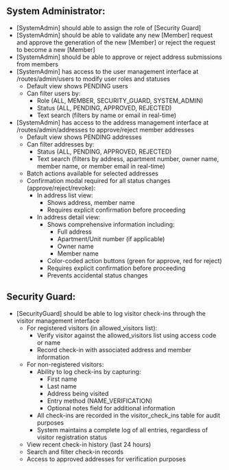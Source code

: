 ## System Administrator:
- [SystemAdmin] should able to assign the role of [Security Guard]
- [SystemAdmin] should be able to validate any new [Member] request and approve the generation of the new [Member] or reject the request to become a new [Member]
- [SystemAdmin] should be able to approve or reject address submissions from members
- [SystemAdmin] has access to the user management interface at /routes/admin/users to modify user roles and statuses
  - Default view shows PENDING users
  - Can filter users by:
    - Role (ALL, MEMBER, SECURITY_GUARD, SYSTEM_ADMIN)
    - Status (ALL, PENDING, APPROVED, REJECTED)
    - Text search (filters by name or email in real-time)
- [SystemAdmin] has access to the address management interface at /routes/admin/addresses to approve/reject member addresses
  - Default view shows PENDING addresses
  - Can filter addresses by:
    - Status (ALL, PENDING, APPROVED, REJECTED)
    - Text search (filters by address, apartment number, owner name, member name, or member email in real-time)
  - Batch actions available for selected addresses
  - Confirmation modal required for all status changes (approve/reject/revoke):
    - In address list view:
      - Shows address, member name
      - Requires explicit confirmation before proceeding
    - In address detail view:
      - Shows comprehensive information including:
        - Full address
        - Apartment/Unit number (if applicable)
        - Owner name
        - Member name
      - Color-coded action buttons (green for approve, red for reject)
      - Requires explicit confirmation before proceeding
      - Prevents accidental status changes

## Security Guard:
- [SecurityGuard] should be able to log visitor check-ins through the visitor management interface
  - For registered visitors (in allowed_visitors list):
    - Verify visitor against the allowed_visitors list using access code or name
    - Record check-in with associated address and member information
  - For non-registered visitors:
    - Ability to log check-ins by capturing:
      - First name
      - Last name
      - Address being visited
      - Entry method (NAME_VERIFICATION)
      - Optional notes field for additional information
    - All check-ins are recorded in the visitor_check_ins table for audit purposes
    - System maintains a complete log of all entries, regardless of visitor registration status
  - View recent check-in history (last 24 hours)
  - Search and filter check-in records
  - Access to approved addresses for verification purposes 